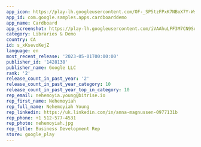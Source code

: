 ```yaml
---
app_icon: https://play-lh.googleusercontent.com/OF-_SP5tzFPxK7NBoX7Y-Wsz32Woy_JliL4kZSTdkNz-PyAiHV1znVwjkQgn5vGahA
app_id: com.google.samples.apps.cardboarddemo
app_name: Cardboard
app_screenshot: https://play-lh.googleusercontent.com/iVAAhuLFF3M7CN9SusGEJyAZJiVt_gSrfBVhcqamiroF63I1YAmjCw-H4r4Dv_wOI3p3
category: Libraries & Demo
country: CA
id: s_xKsevoKejZ
language: en
most_recent_release: '2023-05-01T00:00:00'
publisher_id: '1428138'
publisher_name: Google LLC
rank: '2'
release_count_in_past_year: '2'
release_count_in_past_year_category: 10
release_count_in_past_year_top_in_category: 10
rep_email: nehemoyia.young@bitrise.io
rep_first_name: Nehemoyiah
rep_full_name: Nehemoyiah Young
rep_linkedin: https://uk.linkedin.com/in/anna-magnussen-0977131b
rep_phone: +1 512-577-4531
rep_photo: nehemoyiah.jpg
rep_title: Business Development Rep
store: google_play
---
```

